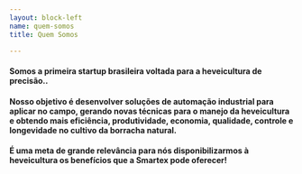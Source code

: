 ```yaml
---
layout: block-left
name: quem-somos
title: Quem Somos

---
```

#### Somos a primeira startup brasileira voltada para a heveicultura de precisão..

#### Nosso objetivo é desenvolver soluções de automação industrial para aplicar no campo, gerando novas técnicas para o manejo da heveicultura e obtendo mais eficiência, produtividade, economia, qualidade, controle e longevidade no cultivo da borracha natural.

#### É uma meta de grande relevância para nós disponibilizarmos à heveicultura os benefícios que a Smartex pode oferecer!